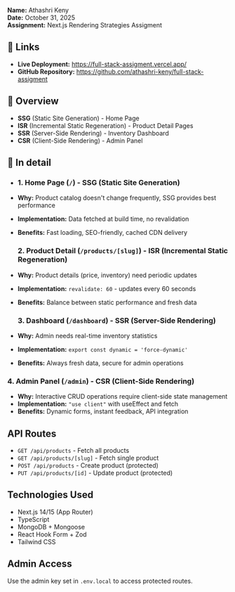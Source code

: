 
**Name:** Athashri Keny  
**Date:** October 31, 2025  
**Assignment:** Next.js Rendering Strategies Assigment

## 🔗 Links

- **Live Deployment:** https://full-stack-assigment.vercel.app/
- **GitHub Repository:** https://github.com/athashri-keny/full-stack-assigment

## 🎯 Overview
- **SSG** (Static Site Generation) - Home Page
- **ISR** (Incremental Static Regeneration) - Product Detail Pages
- **SSR** (Server-Side Rendering) - Inventory Dashboard
- **CSR** (Client-Side Rendering) - Admin Panel
  
## 🎯 In detail
- ### 1. Home Page (`/`) - SSG (Static Site Generation)
- **Why:** Product catalog doesn't change frequently, SSG provides best performance
- **Implementation:** Data fetched at build time, no revalidation
- **Benefits:** Fast loading, SEO-friendly, cached CDN delivery

  ### 2. Product Detail (`/products/[slug]`) - ISR (Incremental Static Regeneration)
- **Why:** Product details (price, inventory) need periodic updates
- **Implementation:** `revalidate: 60` - updates every 60 seconds
- **Benefits:** Balance between static performance and fresh data

  ### 3. Dashboard (`/dashboard`) - SSR (Server-Side Rendering)
- **Why:** Admin needs real-time inventory statistics
- **Implementation:** `export const dynamic = 'force-dynamic'`
- **Benefits:** Always fresh data, secure for admin operations

### 4. Admin Panel (`/admin`) - CSR (Client-Side Rendering)
- **Why:** Interactive CRUD operations require client-side state management
- **Implementation:** `"use client"` with useEffect and fetch
- **Benefits:** Dynamic forms, instant feedback, API integration

## API Routes

- `GET /api/products` - Fetch all products
- `GET /api/products/[slug]` - Fetch single product
- `POST /api/products` - Create product (protected)
- `PUT /api/products/[id]` - Update product (protected)

## Technologies Used

- Next.js 14/15 (App Router)
- TypeScript
- MongoDB + Mongoose
- React Hook Form + Zod
- Tailwind CSS


## Admin Access

Use the admin key set in `.env.local` to access protected routes.

